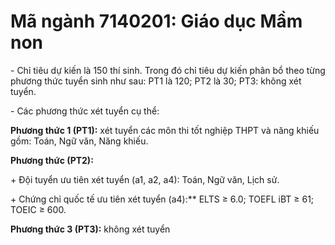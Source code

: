 # Mã ngành 7140201: Giáo dục Mầm non
\- Chỉ tiêu dự kiến là 150 thí sinh. Trong đó chỉ tiêu dự kiến phân bổ theo từng phương thức tuyển sinh như sau: PT1 là 120; PT2 là 30; PT3: không xét tuyển.

\- Các phương thức xét tuyển cụ thể:

**Phương thức 1 (PT1):** xét tuyển các môn thi tốt nghiệp THPT và năng khiếu gồm: Toán, Ngữ văn, Năng khiếu.

**Phương thức (PT2):** 

\+ Đội tuyển ưu tiên xét tuyển (a1, a2, a4): Toán, Ngữ văn, Lịch sử. 

\+ Chứng chỉ quốc tế ưu tiên xét tuyển (a4):** ELTS ≥ 6.0; TOEFL iBT ≥ 61; TOEIC ≥ 600.

**Phương thức 3 (PT3):** không xét tuyển